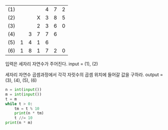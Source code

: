 |      |      |      |      |      |      |      |
| ---- | ---- | ---- | ---- | ---- | ---- | ---- |
| (1)  |      |      |      | 4    | 7    | 2    |
| (2)  |      |      | X    | 3    | 8    | 5    |
| (3)  |      |      | 2    | 3    | 6    | 0    |
| (4)  |      | 3    | 7    | 7    | 6    |      |
| (5)  | 1    | 4    | 1    | 6    |      |      |
| (6)  | 1    | 8    | 1    | 7    | 2    | 0    |

입력은 세자리 자연수가 주어진다. input = (1), (2)

세자리 자연수 곱셈과정에서 각각 자릿수의 곱셈 위치에 들어갈 값을 구하라. output = (3), (4), (5), (6)



```python
n = int(input())
m = int(input())
t = m
while t > 0:
    tm = t % 10
    print(n * tm)
    t //= 10
print(n * m)
```

